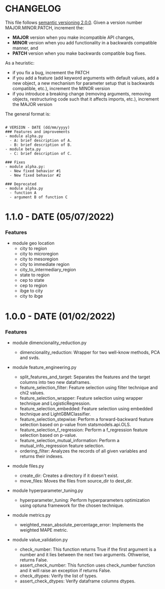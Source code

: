 # CHANGELOG

This file follows [semantic versioning 2.0.0](https://semver.org/). Given a version number MAJOR.MINOR.PATCH, increment
the:

- **MAJOR** version when you make incompatible API changes,
- **MINOR** version when you add functionality in a backwards compatible manner, and
- **PATCH** version when you make backwards compatible bug fixes.

As a heuristic:

- if you fix a bug, increment the PATCH
- if you add a feature (add keyword arguments with default values, add a new object, a new mechanism for parameter setup
  that is backwards compatible, etc.), increment the MINOR version
- if you introduce a breaking change (removing arguments, removing objects, restructuring code such that it affects
  imports, etc.), increment the MAJOR version

The general format is:

```

# VERSION - DATE (dd/mm/yyyy)
### Features and improvements
- module alpha.py
  - A: brief description of A.
  - B: brief description of B.
- module beta.py
  - C: brief description of C.

### Fixes
- module alpha.py:
  - New fixed behavior #1 
  - New fixed behavior #2

### Deprecated
- module alpha.py
  - function A
  - argument B of function C

```

# 1.1.0 - DATE (05/07/2022)

### Features

- module geo location
  - city to region
  - city to microregion
  - city to mesoregion
  - city to immediate region
  - city_to_intermediary_region
  - state to region
  - cep to state
  - cep to region
  - ibge to city
  - city to ibge

# 1.0.0 - DATE (01/02/2022)

### Features

- module dimencionality_reduction.py
  - dimencionality_reduction: Wrapper for two well-know methods, PCA and svds.
  
- module feature_engineering.py
  - split_features_and_target: Separates the features and the target columns into two new dataframes.
  - feature_selection_filter: Feature selection using filter technique and chi2 values.
  - feature_selection_wrapper: Feature selection using wrapper technique and LogisticRegression.
  - feature_selection_embedded: Feature selection using embedded technique and LightGBMClassifier.
  - feature_selection_stepwise: Perform a forward-backward feature selection based on p-value from statsmodels.api.OLS.
  - feature_selection_f_regression: Perform a f_regression feature selection based on p-value.
  - feature_selection_mutual_information: Perform a mutual_info_regression feature selection.
  - ordering_filter: Analyzes the records of all given variables and returns their indexes.

- module files.py
  - create_dir: Creates a directory if it doesn't exist.
  - move_files: Moves the files from source_dir to dest_dir.

- module hyperparameter_tuning.py
  - hyperparameter_tuning: Perform hyperparameters optimization using optuna framework for the chosen technique.

- module metrics.py
  - weighted_mean_absolute_percentage_error: Implements the weighted MAPE metric.

- module value_validation.py
  - check_number: This function returns True if the first argument is a number and it lies between the next two arguments. Othwerise, returns False.
  - assert_check_number: This function uses check_number function and it will raise an exception if returns False.
  - check_dtypes: Verify the list of types.
  - assert_check_dtypes: Verify dataframe columns dtypes.
